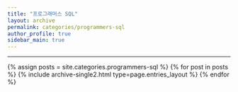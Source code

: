 ```yaml
---
title: "프로그래머스 SQL"
layout: archive
permalink: categories/programmers-sql
author_profile: true
sidebar_main: true
---
```


<!-- 공백이 포함되어 있는 카테고리 이름의 경우 site.categories['a b c'] 이런식으로! -->

***

{% assign posts = site.categories.programmers-sql %}
{% for post in posts %} {% include archive-single2.html type=page.entries_layout %} {% endfor %}
